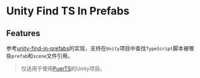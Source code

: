 # Unity Find TS In Prefabs

## Features

参考[unity-find-in-prefabs](https://github.com/JiangJie/unity-find-in-prefabs)的实现，支持在`Unity`项目中查找`TypeScript`脚本被哪些`prefab`和`scene`文件引用。

> 仅适用于使用[PuerTS](https://github.com/Tencent/puerts)的Unity项目。